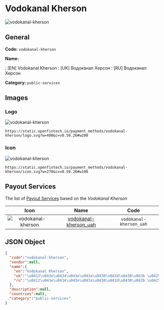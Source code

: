 
# Vodokanal Kherson 
![vodokanal-kherson](https://static.openfintech.io/payment_methods/vodokanal-kherson/logo.svg?w=400&c=v0.59.26#w200)  

## General 
**Code:** `vodokanal-kherson` 
 
**Name:** 
 
:	[EN] Vodokanal Kherson 
:	[UK] Водоканал Херсон 
:	[RU] Водоканал Херсон 
 
**Category:** `public-services` 
 

## Images 

### Logo 
![vodokanal-kherson](https://static.openfintech.io/payment_methods/vodokanal-kherson/logo.svg?w=400&c=v0.59.26#w200)  

```
https://static.openfintech.io/payment_methods/vodokanal-kherson/logo.svg?w=400&c=v0.59.26#w200
```  

### Icon 
![vodokanal-kherson](https://static.openfintech.io/payment_methods/vodokanal-kherson/icon.svg?w=278&c=v0.59.26#w100)  

```
https://static.openfintech.io/payment_methods/vodokanal-kherson/icon.svg?w=278&c=v0.59.26#w100
```  

## Payout Services 
 
The list of [Payout Services](/payout-services/) based on the _Vodokanal Kherson_ 

|Icon|Name|Code| 
|:---:|:---:|:---:| 
|![vodokanal-kherson](https://static.openfintech.io/payout_methods/vodokanal-kherson/icon.png?w=278&c=v0.59.26#w40) |[vodokanal-kherson_uah](/payout-services/vodokanal-kherson_uah/)|`vodokanal-kherson_uah`| 
 

## JSON Object 

```json
{
  "code":"vodokanal-kherson",
  "vendor":null,
  "name":{
    "en":"Vodokanal Kherson",
    "uk":"\u0412\u043e\u0434\u043e\u043a\u0430\u043d\u0430\u043b \u0425\u0435\u0440\u0441\u043e\u043d",
    "ru":"\u0412\u043e\u0434\u043e\u043a\u0430\u043d\u0430\u043b \u0425\u0435\u0440\u0441\u043e\u043d"
  },
  "description":null,
  "countries":null,
  "category":"public-services"
}
```  
